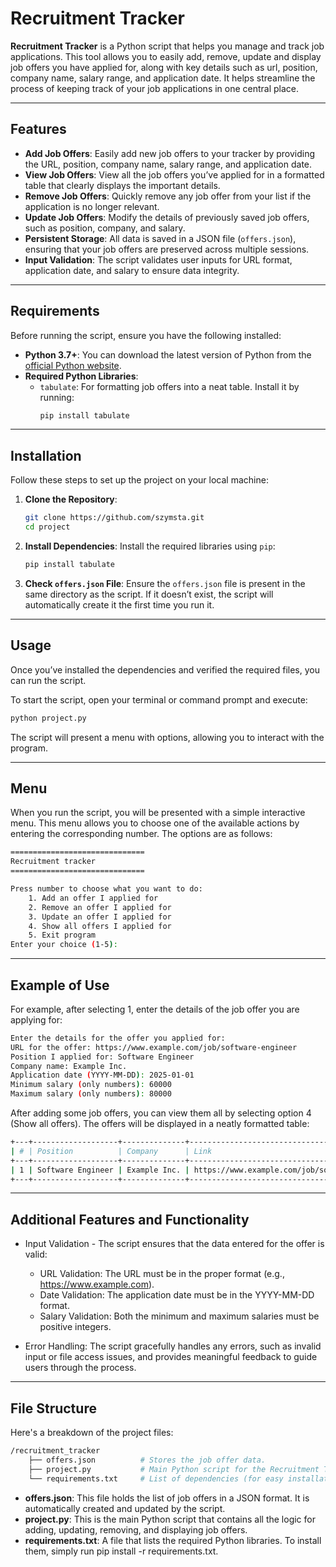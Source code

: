 # Recruitment Tracker

**Recruitment Tracker**  is a Python script that helps you manage and track job applications. This tool allows you to easily add, remove, update and display job offers you have applied for, along with key details such as url, position, company name, salary range, and application date. It helps streamline the process of keeping track of your job applications in one central place.

---

## Features

- **Add Job Offers**: Easily add new job offers to your tracker by providing the URL, position, company name, salary range, and application date.
- **View Job Offers**: View all the job offers you’ve applied for in a formatted table that clearly displays the important details.
- **Remove Job Offers**: Quickly remove any job offer from your list if the application is no longer relevant.
- **Update Job Offers**: Modify the details of previously saved job offers, such as position, company, and salary.
- **Persistent Storage**: All data is saved in a JSON file (`offers.json`), ensuring that your job offers are preserved across multiple sessions.
- **Input Validation**: The script validates user inputs for URL format, application date, and salary to ensure data integrity.

---

## Requirements

Before running the script, ensure you have the following installed:

- **Python 3.7+**: You can download the latest version of Python from the [official Python website](https://www.python.org/downloads/).
- **Required Python Libraries**:
  - `tabulate`: For formatting job offers into a neat table. Install it by running:
    ```bash
    pip install tabulate
    ```

---

## Installation

Follow these steps to set up the project on your local machine:

1. **Clone the Repository**:
    ```bash
    git clone https://github.com/szymsta.git
    cd project
    ```

2. **Install Dependencies**:
    Install the required libraries using `pip`:
    ```bash
    pip install tabulate
    ```

3. **Check `offers.json` File**:
    Ensure the `offers.json` file is present in the same directory as the script. If it doesn’t exist, the script will automatically create it the first time you run it.

---

## Usage

Once you’ve installed the dependencies and verified the required files, you can run the script.

To start the script, open your terminal or command prompt and execute:

```bash
python project.py
```
The script will present a menu with options, allowing you to interact with the program.

---

## Menu

When you run the script, you will be presented with a simple interactive menu. This menu allows you to choose one of the available actions by entering the corresponding number. The options are as follows:

```bash
==============================
Recruitment tracker
==============================

Press number to choose what you want to do:
    1. Add an offer I applied for
    2. Remove an offer I applied for
    3. Update an offer I applied for
    4. Show all offers I applied for
    5. Exit program
Enter your choice (1-5): 
```

---

## Example of Use

For example, after selecting 1, enter the details of the job offer you are applying for:

```bash
Enter the details for the offer you applied for:
URL for the offer: https://www.example.com/job/software-engineer
Position I applied for: Software Engineer
Company name: Example Inc.
Application date (YYYY-MM-DD): 2025-01-01
Minimum salary (only numbers): 60000
Maximum salary (only numbers): 80000
```
After adding some job offers, you can view them all by selecting option 4 (Show all offers). The offers will be displayed in a neatly formatted table:

```bash
+---+-------------------+--------------+-------------------------------------------+-------------------+------------+------------+
| # | Position          | Company      | Link                                      | Application Date  | Salary Min | Salary Max |
+---+-------------------+--------------+-------------------------------------------+-------------------+------------+------------+
| 1 | Software Engineer | Example Inc. | https://www.example.com/job/software-engineer | 2025-01-01      | 60000      | 80000      |
+---+-------------------+--------------+-------------------------------------------+-------------------+------------+------------+
```

---

## Additional Features and Functionality

- Input Validation - The script ensures that the data entered for the offer is valid:

  - URL Validation: The URL must be in the proper format (e.g., https://www.example.com).
  - Date Validation: The application date must be in the YYYY-MM-DD format.
  - Salary Validation: Both the minimum and maximum salaries must be positive integers.
- Error Handling: The script gracefully handles any errors, such as invalid input or file access issues, and provides meaningful feedback to guide users through the process.

---
## File Structure

Here's a breakdown of the project files:

```bash
/recruitment_tracker
    ├── offers.json          # Stores the job offer data.
    ├── project.py           # Main Python script for the Recruitment Tracker.
    └── requirements.txt     # List of dependencies (for easy installation).
```

- **offers.json**: This file holds the list of job offers in a JSON format. It is automatically created and updated by the script.
- **project.py**: This is the main Python script that contains all the logic for adding, updating, removing, and displaying job offers.
- **requirements.txt**: A file that lists the required Python libraries. To install them, simply run pip install -r requirements.txt.